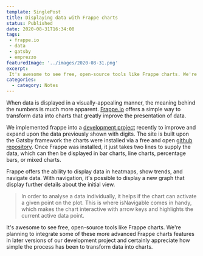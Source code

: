 ```yaml
---
template: SinglePost
title: Displaying data with Frappe charts
status: Published
date: 2020-08-31T16:34:00
tags:
 - frappe.io
 - data
 - gatsby
 - emprezzo
featuredImage: '../images/2020-08-31.png'
excerpt:
 It's awesome to see free, open-source tools like Frappe charts. We're planning to integrate some of these more advanced Frappe charts features in later versions of our development project and certainly appreciate how simple the process has been to transform data into charts.
categories:
  - category: Notes
---
```

When data is displayed in a visually-appealing manner, the meaning behind the numbers is much more apparent. [Frappe.io](https://frappe.io/charts/) offers a simple way to transform data into charts that greatly improve the presentation of data.

We implemented frappe into a [development project](https://emprezzo.com/) recently to improve and expand upon the data previously shown with digits. The site is built upon the Gatsby framework the charts were installed via a free and open [github repository](https://github.com/frappe/charts). Once Frappe was installed, it just takes two lines to supply the data, which can then be displayed in bar charts, line charts, percentage bars, or mixed charts.

Frappe offers the ability to display data in heatmaps, show trends, and navigate data. With navigation, it's possible to display a new graph that display further details about the initial view.

> In order to analyse a data individually, it helps if the chart can activate a given point on the plot. This is where isNavigable comes in handy, which makes the chart interactive with arrow keys and highlights the current active data point.

It's awesome to see free, open-source tools like Frappe charts. We're planning to integrate some of these more advanced Frappe charts features in later versions of our development project and certainly appreciate how simple the process has been to transform data into charts.
